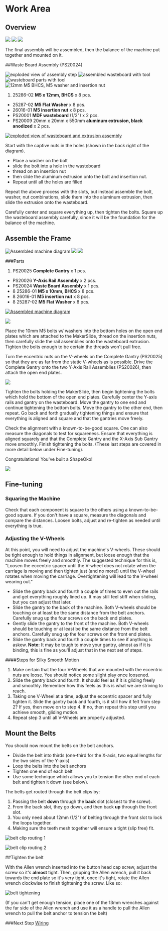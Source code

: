# Work Area

## Overview

![](tPictures/so_complete_2.jpg)
![](tPictures/so_frame_gantry_y-axis_2.jpg)
![](tPictures/so_assembly_gantry_rails_2.jpg)

The final assembly will be assembled, then the balance of the machine put together and mounted on it.

##Waste Board Assembly (PS20024)

![exploded view of assembly step](tPictures/PS20024_2.png) 
![assembled wasteboard with tool](tPictures/so_waste_board_2.jpg)
![wasteboard parts with tool](tPictures/so_waste_board_parts_2.jpg)
![12mm M5 BHCS, M5 washer and insertion nut](tPictures/so_m5_x_12mm_bhcs_washer_insertion_nut_2.jpg)

1. 25286-02 **M5 x 12mm, BHCS** x 8 pcs.
- 25287-02 **M5 Flat Washer** x 8 pcs.
- 26016-01 **M5 insertion nut** x 8 pcs.
- PS20001 **MDF wasteboard** (1/2") x 2 pcs.
- PS20009 20mm x 20mm x 550mm **aluminum extrusion, black anodized** x 2 pcs.

[![exploded view of wasteboard and extrusion assembly](tPictures/PS20024_4.png)](content/tPictures/PS20024_16.png)

Start with the captive nuts in the holes (shown in the back right of the diagram). 

- Place a washer on the bolt
- slide the bolt into a hole in the wasteboard
- thread on an insertion nut
- then slide the aluminum extrusion onto the bolt and insertion nut. 
- Repeat until all the holes are filled

Repeat the above process with the slots, but instead assemble the bolt, washer, nut combinations, slide them into the aluminum extrusion, then slide the extrusion onto the wasteboard.

Carefully center and square everything up, then tighten the bolts. Square up the wasteboard assembly carefully, since it will be the foundation for the balance of the machine.

## Assemble the Frame

![Assembled machine diagram](tPictures/Shapeoko_2_2.png)
![](tPictures/so_gantry_half_carriage_mounted_parts_2.jpg)
![](tPictures/so_gantry_half_carriage_parts_2.jpg)



###Parts


1. PS20025 **Complete Gantry** x 1 pcs.
- PS20026 **Y-Axis Rail Assembly** x 2 pcs.
- PS20024 **Waste Board Assembly** x 1 pcs.
- 8 25286-01 **M5 x 10mm, BHCS** x 8 pcs.
- 8 26016-01 **M5 insertion nut** x 8 pcs.
- 8 25287-02 **M5 Flat Washer** x 8 pcs.


[![Assembled machine diagram](tPictures/Shapeoko_2_4.png)](content/tPictures/Shapeoko_2_16.png)

[![](tPictures/so_gantry_half_carriage_parts_4.jpg)](content/tPictures/so_gantry_half_carriage_parts_8.jpg)

Place the 10mm M5 bolts w/ washers into the bottom holes on the open end plates which are attached to the MakerSlide, thread on the insertion nuts, then carefully slide the rail assemblies onto the wasteboard extrusion. Tighten the bolts enough to be certain the threads won't pull free.

Turn the eccentric nuts on the V-wheels on the Complete Gantry (PS20025) so that they are as far from the static V-wheels as is possible. Drive the Complete Gantry onto the two Y-Axis Rail Assemblies (PS20026), then attach the open end plates.

[![](tPictures/so_gantry_half_carriage_mounted_parts_4.jpg)](content/tPictures/so_gantry_half_carriage_mounted_parts_8.jpg)

Tighten the bolts holding the MakerSlide, then begin tightening the bolts which hold the bottom of the open end plates. Carefully center the Y-axis rails and gantry on the wasteboard. Move the gantry to one end and continue tightening the bottom bolts. Move the gantry to the other end, then repeat. Go back and forth gradually tightening things and ensure that everything is aligned and square and that the gantries move freely.

Check the alignment with a known-to-be-good square. One can also measure the diagonals to test for squareness. Ensure that everything is aligned squarely and that the Complete Gantry and the X-Axis Sub Gantry move smoothly. Finish tightening the bolts. (These last steps are covered in more detail below under Fine-tuning).

Congratulations! You've built a ShapeOko!

[![](tPictures/so_complete_4.jpg)](content/tPictures/so_complete_8.jpg)

## Fine-tuning

### Squaring the Machine

Check that each component is square to the others using a known-to-be-good square. If you don't have a square, measure the diagonals and compare the distances. Loosen bolts, adjust and re-tighten as needed until everything is true.

### Adjusting the V-Wheels

At this point, you will need to adjust the machine's V-wheels. These should be tight enough to hold things in alignment, but loose enough that the machine moves freely and smoothly. The suggested technique for this is, "Loosen the eccentric spacer until the V-wheel does not rotate when the carriage is moving and then tighten just (and no more!) until the V-wheel rotates when moving the carriage. Overtightening will lead to the V-wheel wearing out."

* Slide the gantry back and fourth a couple of times to even out the rails and get everything roughly lined up. It may still feel stiff when sliding, but you can adjust that later.
* Slide the gantry to the back of the machine. Both V-wheels should be touching or at least be the same distance from the belt anchors. Carefully snug up the four screws on the back end plates.
* Gently slide the gantry to the front of the machine. Both V-wheels should be touching or at least be the same distance from the belt anchors. Carefully snug up the four screws on the front end plates.
* Slide the gantry back and fourth a couple times to see if anything is askew. **Note:** It may be tough to move your gantry, almost as if it is binding, this is fine as you'll adjust that in the next set of steps. 

####Steps for Silky Smooth Motion

1. Make certain that the four V-Wheels that are mounted with the eccentric nuts are loose. You should notice some slight play once loosened.
2. Slide the gantry back and fourth. It should feel as if it is gliding freely and smoothly. Remember how this feels as this is what we are striving to reach.
3. Taking one V-Wheel at a time, adjust the eccentric spacer and fully tighten it. Slide the gantry back and fourth, is it still how it felt from step 2? If yes, then move on to step 4. If no, then repeat this step until you achieve smooth, gliding motion.
4. Repeat step 3 until all V-Wheels are properly adjusted. 

## Mount the Belts

You should now mount the belts on the belt anchors.

* Divide the belt into thirds (one-third for the X-axis, two equal lengths for the two sides of the Y-axis)
* Loop the belts into the belt anchors
* Tighten one end of each belt
* Use some technique which allows you to tension the other end of each belt and tighten it down (see below). 

The belts get routed through the belt clips by:

1. Passing the belt **down** through the __back__ slot (closest to the screw).
2. From the back slot, they go down, and then back **up** through the front slot.
3. You only need about 12mm (1/2") of belting through the front slot to lock the loops together.
4. Making sure the teeth mesh together will ensure a tight (slip free) fit.

![belt clip routing 1](belt-routing/62-so_wiring-061.jpg)

![belt clip routing 2](belt-routing/67-so_wiring-066.jpg)

##Tighten the belt

With the Allen wrench inserted into the button head cap screw, adjust the screw so it's **almost** tight. Then, gripping the Allen wrench, pull it back towards the end plate so it's very tight, once it's tight, rotate the Allen wrench clockwise to finish tightening the screw. Like so:

![belt tightening](belt-routing/63-so_wiring-062.jpg)

(If you can't get enough tension, place one of the 13mm wrenches against the far side of the Allen wrench and use it as a handle to pull the Allen wrench to pull the belt anchor to tension the belt)

###Next Step [Wiring](wiring.html)
